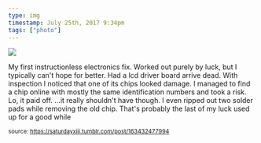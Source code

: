```yaml
---
type: img
timestamp: July 25th, 2017 9:34pm
tags: ["photo"]
---
```

<img src="https://saturdayxiii.github.io/media/163432477994.jpg"/>

My first instructionless electronics fix.  Worked out purely by luck, but I typically can't hope for better.
Had a lcd driver board arrive dead.  With inspection I noticed that one of its chips looked damage.  I managed to find a chip online with mostly the same identification numbers and took a risk.  Lo, it paid off.  &hellip;it really shouldn't have though. I even ripped out two solder pads while removing the old chip.  That's probably the last of my luck used up for a good while
 
  
<small>source: https://saturdayxiii.tumblr.com/post/163432477994</small>